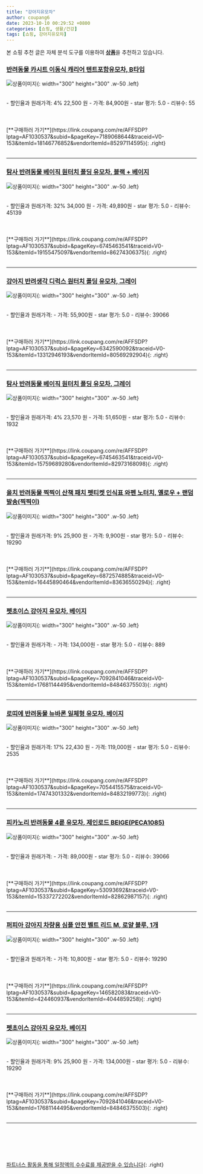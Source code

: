 ```yaml
---
title: "강아지유모차"
author: coupang6
date: 2023-10-10 00:29:52 +0800
categories: [쇼핑, 생활/건강]
tags: [쇼핑, 강아지유모차]
---
```


본 쇼핑 추천 글은 자체 분석 도구를 이용하여 [**상품**](https://link.coupang.com/a/bao1ui)을 추천하고 있습니다.

### [반려동물 카시트 이동식 캐리어 텐트포함유모차, B타입](https://link.coupang.com/re/AFFSDP?lptag=AF1030537&subid=&pageKey=7189068644&traceid=V0-153&itemId=18146776852&vendorItemId=85297114595)

![상품이미지](https://thumbnail9.coupangcdn.com/thumbnails/remote/230x230ex/image/vendor_inventory/eb40/4c71904e13d7e604212548d1a85329c91a5aa35260dcc0e8ade9429c140f.jpg){: width="300" height="300" .w-50 .left}


<br>
- 할인율과 원래가격: 4%  22,500   원
- 가격: 84,900원
- star 평가: 5.0
- 리뷰수: 55
<br>
<br>
<br>
<br>
[**구매하러 가기**](https://link.coupang.com/re/AFFSDP?lptag=AF1030537&subid=&pageKey=7189068644&traceid=V0-153&itemId=18146776852&vendorItemId=85297114595){: .right}
<br>
<br>

---

### [탐사 반려동물 베이직 원터치 폴딩 유모차, 블랙 + 베이지](https://link.coupang.com/re/AFFSDP?lptag=AF1030537&subid=&pageKey=6745463541&traceid=V0-153&itemId=19155475097&vendorItemId=86274306375)

![상품이미지](https://thumbnail6.coupangcdn.com/thumbnails/remote/230x230ex/image/retail/images/4295543486044092-5ab2466f-7b6d-46db-84ca-c9c1b814cb1f.jpg){: width="300" height="300" .w-50 .left}


<br>
- 할인율과 원래가격: 32%  34,000   원
- 가격: 49,890원
- star 평가: 5.0
- 리뷰수: 45139
<br>
<br>
<br>
<br>
[**구매하러 가기**](https://link.coupang.com/re/AFFSDP?lptag=AF1030537&subid=&pageKey=6745463541&traceid=V0-153&itemId=19155475097&vendorItemId=86274306375){: .right}
<br>
<br>

---

### [강아지 반려생각 디럭스 원터치 폴딩 유모차, 그레이](https://link.coupang.com/re/AFFSDP?lptag=AF1030537&subid=&pageKey=6342590092&traceid=V0-153&itemId=13312946193&vendorItemId=80569292904)

![상품이미지](https://thumbnail8.coupangcdn.com/thumbnails/remote/230x230ex/image/retail/images/3810009454762947-68ad766a-eea4-450e-a6f8-030479ce020d.jpg){: width="300" height="300" .w-50 .left}


<br>
- 할인율과 원래가격: 
- 가격: 55,900원
- star 평가: 5.0
- 리뷰수: 39066
<br>
<br>
<br>
<br>
[**구매하러 가기**](https://link.coupang.com/re/AFFSDP?lptag=AF1030537&subid=&pageKey=6342590092&traceid=V0-153&itemId=13312946193&vendorItemId=80569292904){: .right}
<br>
<br>

---

### [탐사 반려동물 베이직 원터치 폴딩 유모차, 그레이](https://link.coupang.com/re/AFFSDP?lptag=AF1030537&subid=&pageKey=6745463541&traceid=V0-153&itemId=15759689280&vendorItemId=82973168098)

![상품이미지](https://thumbnail9.coupangcdn.com/thumbnails/remote/230x230ex/image/retail/images/116897692219094-1a9a2030-eb2e-49d5-a4e2-2103841b8416.jpg){: width="300" height="300" .w-50 .left}


<br>
- 할인율과 원래가격: 4%  23,570   원
- 가격: 51,650원
- star 평가: 5.0
- 리뷰수: 1932
<br>
<br>
<br>
<br>
[**구매하러 가기**](https://link.coupang.com/re/AFFSDP?lptag=AF1030537&subid=&pageKey=6745463541&traceid=V0-153&itemId=15759689280&vendorItemId=82973168098){: .right}
<br>
<br>

---

### [올치 반려동물 찍찍이 산책 패치 펫티켓 인식표 와펜 노터치, 옐로우 + 랜덤발송(찍찍이)](https://link.coupang.com/re/AFFSDP?lptag=AF1030537&subid=&pageKey=6872574885&traceid=V0-153&itemId=16445890464&vendorItemId=83636550294)

![상품이미지](https://thumbnail9.coupangcdn.com/thumbnails/remote/230x230ex/image/retail/images/1605488549780252-21dace0d-8da1-47c2-9cf9-6bd389c18ddd.jpg){: width="300" height="300" .w-50 .left}


<br>
- 할인율과 원래가격: 9%  25,900   원
- 가격: 9,900원
- star 평가: 5.0
- 리뷰수: 19290
<br>
<br>
<br>
<br>
[**구매하러 가기**](https://link.coupang.com/re/AFFSDP?lptag=AF1030537&subid=&pageKey=6872574885&traceid=V0-153&itemId=16445890464&vendorItemId=83636550294){: .right}
<br>
<br>

---

### [펫초이스 강아지 유모차, 베이지](https://link.coupang.com/re/AFFSDP?lptag=AF1030537&subid=&pageKey=7092841046&traceid=V0-153&itemId=17681144495&vendorItemId=84846375503)

![상품이미지](https://thumbnail7.coupangcdn.com/thumbnails/remote/230x230ex/image/vendor_inventory/d23a/6d077529a8fa07a9159a12623f73d2f7c686eaabdf05d11c6ceb5c0cc0ae.png){: width="300" height="300" .w-50 .left}


<br>
- 할인율과 원래가격: 
- 가격: 134,000원
- star 평가: 5.0
- 리뷰수: 889
<br>
<br>
<br>
<br>
[**구매하러 가기**](https://link.coupang.com/re/AFFSDP?lptag=AF1030537&subid=&pageKey=7092841046&traceid=V0-153&itemId=17681144495&vendorItemId=84846375503){: .right}
<br>
<br>

---

### [로띠에 반려동물 뉴바론 일체형 유모차, 베이지](https://link.coupang.com/re/AFFSDP?lptag=AF1030537&subid=&pageKey=7054415575&traceid=V0-153&itemId=17474301332&vendorItemId=84832199773)

![상품이미지](https://thumbnail9.coupangcdn.com/thumbnails/remote/230x230ex/image/rs_quotation_api/9oxqn7su/aae3a72efbc74d04974540aa7039ff58.jpg){: width="300" height="300" .w-50 .left}


<br>
- 할인율과 원래가격: 17%  22,430   원
- 가격: 119,000원
- star 평가: 5.0
- 리뷰수: 2535
<br>
<br>
<br>
<br>
[**구매하러 가기**](https://link.coupang.com/re/AFFSDP?lptag=AF1030537&subid=&pageKey=7054415575&traceid=V0-153&itemId=17474301332&vendorItemId=84832199773){: .right}
<br>
<br>

---

### [피카노리 반려동물 4륜 유모차, 제인로드 BEIGE(PECA1085)](https://link.coupang.com/re/AFFSDP?lptag=AF1030537&subid=&pageKey=53093692&traceid=V0-153&itemId=15337272202&vendorItemId=82862987157)

![상품이미지](https://thumbnail8.coupangcdn.com/thumbnails/remote/230x230ex/image/vendor_inventory/86c0/7aec82ebb44b39f9edac3736ff99810f23c98247de17695ab576a5a577d2.jpg){: width="300" height="300" .w-50 .left}


<br>
- 할인율과 원래가격: 
- 가격: 89,000원
- star 평가: 5.0
- 리뷰수: 39066
<br>
<br>
<br>
<br>
[**구매하러 가기**](https://link.coupang.com/re/AFFSDP?lptag=AF1030537&subid=&pageKey=53093692&traceid=V0-153&itemId=15337272202&vendorItemId=82862987157){: .right}
<br>
<br>

---

### [퍼피아 강아지 차량용 심플 안전 벨트 리드 M, 로얄 블루, 1개](https://link.coupang.com/re/AFFSDP?lptag=AF1030537&subid=&pageKey=146582083&traceid=V0-153&itemId=424460937&vendorItemId=4044859258)

![상품이미지](https://thumbnail8.coupangcdn.com/thumbnails/remote/230x230ex/image/retail/images/11434623166515050-f6e43980-f5a7-4a6c-9c5e-77e46a952b9e.jpg){: width="300" height="300" .w-50 .left}


<br>
- 할인율과 원래가격: 
- 가격: 10,800원
- star 평가: 5.0
- 리뷰수: 19290
<br>
<br>
<br>
<br>
[**구매하러 가기**](https://link.coupang.com/re/AFFSDP?lptag=AF1030537&subid=&pageKey=146582083&traceid=V0-153&itemId=424460937&vendorItemId=4044859258){: .right}
<br>
<br>

---

### [펫초이스 강아지 유모차, 베이지](https://link.coupang.com/re/AFFSDP?lptag=AF1030537&subid=&pageKey=7092841046&traceid=V0-153&itemId=17681144495&vendorItemId=84846375503)

![상품이미지](https://thumbnail7.coupangcdn.com/thumbnails/remote/230x230ex/image/vendor_inventory/d23a/6d077529a8fa07a9159a12623f73d2f7c686eaabdf05d11c6ceb5c0cc0ae.png){: width="300" height="300" .w-50 .left}


<br>
- 할인율과 원래가격: 9%  25,900   원
- 가격: 134,000원
- star 평가: 5.0
- 리뷰수: 19290
<br>
<br>
<br>
<br>
[**구매하러 가기**](https://link.coupang.com/re/AFFSDP?lptag=AF1030537&subid=&pageKey=7092841046&traceid=V0-153&itemId=17681144495&vendorItemId=84846375503){: .right}
<br>
<br>

---
<br><br><br><br><br> [파트너스 활동을 통해 일정액의 수수료를 제공받을 수 있습니다](https://link.coupang.com/a/bao1ui){: .right}